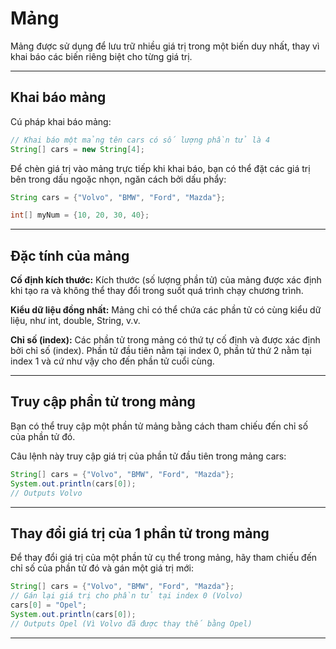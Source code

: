 # Mảng

Mảng được sử dụng để lưu trữ nhiều giá trị trong một biến duy nhất, thay vì khai báo các biến riêng biệt cho từng giá trị.

---

## Khai báo mảng

Cú pháp khai báo mảng:

``` Java
// Khai báo một mảng tên cars có số lượng phần tử là 4
String[] cars = new String[4];
```

Để chèn giá trị vào mảng trực tiếp khi khai báo, bạn có thể đặt các giá trị bên trong dấu ngoặc nhọn, ngăn cách bởi dấu phẩy:

``` Java
String cars = {"Volvo", "BMW", "Ford", "Mazda"};

int[] myNum = {10, 20, 30, 40};
```

---

## Đặc tính của mảng

**Cố định kích thước:** Kích thước (số lượng phần tử) của mảng được xác định khi tạo ra và không thể thay đổi trong suốt quá trình chạy chương trình.

**Kiểu dữ liệu đồng nhất:** Mảng chỉ có thể chứa các phần tử có cùng kiểu dữ liệu, như int, double, String, v.v.

**Chỉ số (index):** Các phần tử trong mảng có thứ tự cố định và được xác định bởi chỉ số (index). Phần tử đầu tiên nằm tại index 0, phần tử thứ 2 nằm tại index 1 và cứ như vậy cho đến phần tử cuổi cùng.

---

## Truy cập phần tử trong mảng

Bạn có thể truy cập một phần tử mảng bằng cách tham chiếu đến chỉ số của phần tử đó.

Câu lệnh này truy cập giá trị của phần tử đầu tiên trong mảng cars:

``` Java
String[] cars = {"Volvo", "BMW", "Ford", "Mazda"};
System.out.println(cars[0]);
// Outputs Volvo
```

---

## Thay đổi giá trị của 1 phần tử trong mảng

Để thay đổi giá trị của một phần tử cụ thể trong mảng, hãy tham chiếu đến chỉ số của phần tử đó và gán một giá trị mới:

``` Java
String[] cars = {"Volvo", "BMW", "Ford", "Mazda"};
// Gán lại giá trị cho phần tử tại index 0 (Volvo)
cars[0] = "Opel";
System.out.println(cars[0]);
// Outputs Opel (Vì Volvo đã được thay thế bằng Opel)
```

---